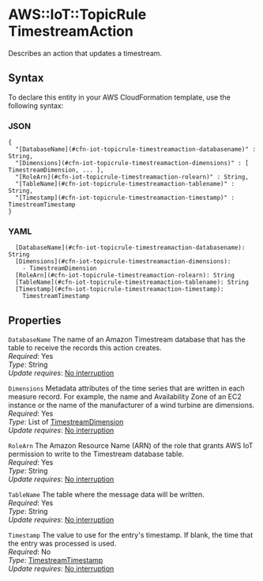 # AWS::IoT::TopicRule TimestreamAction<a name="aws-properties-iot-topicrule-timestreamaction"></a>

Describes an action that updates a timestream\.

## Syntax<a name="aws-properties-iot-topicrule-timestreamaction-syntax"></a>

To declare this entity in your AWS CloudFormation template, use the following syntax:

### JSON<a name="aws-properties-iot-topicrule-timestreamaction-syntax.json"></a>

```
{
  "[DatabaseName](#cfn-iot-topicrule-timestreamaction-databasename)" : String,
  "[Dimensions](#cfn-iot-topicrule-timestreamaction-dimensions)" : [ TimestreamDimension, ... ],
  "[RoleArn](#cfn-iot-topicrule-timestreamaction-rolearn)" : String,
  "[TableName](#cfn-iot-topicrule-timestreamaction-tablename)" : String,
  "[Timestamp](#cfn-iot-topicrule-timestreamaction-timestamp)" : TimestreamTimestamp
}
```

### YAML<a name="aws-properties-iot-topicrule-timestreamaction-syntax.yaml"></a>

```
  [DatabaseName](#cfn-iot-topicrule-timestreamaction-databasename): String
  [Dimensions](#cfn-iot-topicrule-timestreamaction-dimensions): 
    - TimestreamDimension
  [RoleArn](#cfn-iot-topicrule-timestreamaction-rolearn): String
  [TableName](#cfn-iot-topicrule-timestreamaction-tablename): String
  [Timestamp](#cfn-iot-topicrule-timestreamaction-timestamp): 
    TimestreamTimestamp
```

## Properties<a name="aws-properties-iot-topicrule-timestreamaction-properties"></a>

`DatabaseName`  <a name="cfn-iot-topicrule-timestreamaction-databasename"></a>
The name of an Amazon Timestream database that has the table to receive the records this action creates\.  
*Required*: Yes  
*Type*: String  
*Update requires*: [No interruption](https://docs.aws.amazon.com/AWSCloudFormation/latest/UserGuide/using-cfn-updating-stacks-update-behaviors.html#update-no-interrupt)

`Dimensions`  <a name="cfn-iot-topicrule-timestreamaction-dimensions"></a>
Metadata attributes of the time series that are written in each measure record\. For example, the name and Availability Zone of an EC2 instance or the name of the manufacturer of a wind turbine are dimensions\.  
*Required*: Yes  
*Type*: List of [TimestreamDimension](aws-properties-iot-topicrule-timestreamdimension.md)  
*Update requires*: [No interruption](https://docs.aws.amazon.com/AWSCloudFormation/latest/UserGuide/using-cfn-updating-stacks-update-behaviors.html#update-no-interrupt)

`RoleArn`  <a name="cfn-iot-topicrule-timestreamaction-rolearn"></a>
The Amazon Resource Name \(ARN\) of the role that grants AWS IoT permission to write to the Timestream database table\.  
*Required*: Yes  
*Type*: String  
*Update requires*: [No interruption](https://docs.aws.amazon.com/AWSCloudFormation/latest/UserGuide/using-cfn-updating-stacks-update-behaviors.html#update-no-interrupt)

`TableName`  <a name="cfn-iot-topicrule-timestreamaction-tablename"></a>
The table where the message data will be written\.  
*Required*: Yes  
*Type*: String  
*Update requires*: [No interruption](https://docs.aws.amazon.com/AWSCloudFormation/latest/UserGuide/using-cfn-updating-stacks-update-behaviors.html#update-no-interrupt)

`Timestamp`  <a name="cfn-iot-topicrule-timestreamaction-timestamp"></a>
The value to use for the entry's timestamp\. If blank, the time that the entry was processed is used\.  
*Required*: No  
*Type*: [TimestreamTimestamp](aws-properties-iot-topicrule-timestreamtimestamp.md)  
*Update requires*: [No interruption](https://docs.aws.amazon.com/AWSCloudFormation/latest/UserGuide/using-cfn-updating-stacks-update-behaviors.html#update-no-interrupt)